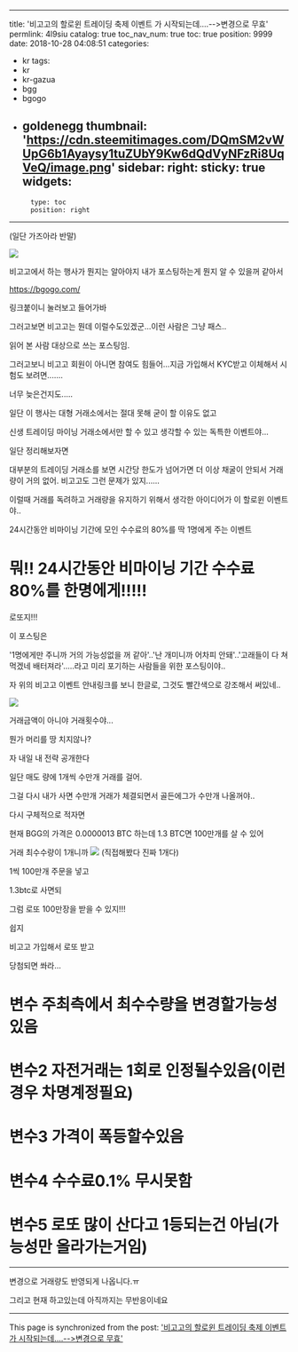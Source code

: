
---
title: '비고고의 할로윈 트레이딩 축제 이벤트 가 시작되는데....-->변경으로 무효'
permlink: 4l9siu
catalog: true
toc_nav_num: true
toc: true
position: 9999
date: 2018-10-28 04:08:51
categories:
- kr
tags:
- kr
- kr-gazua
- bgg
- bgogo
- goldenegg
thumbnail: 'https://cdn.steemitimages.com/DQmSM2vWUpG6b1Ayaysy1tuZUbY9Kw6dQdVyNFzRi8UqVeQ/image.png'
sidebar:
    right:
        sticky: true
widgets:
    -
        type: toc
        position: right
---


(일단 가즈아라 반말)

![](https://cdn.steemitimages.com/DQmSM2vWUpG6b1Ayaysy1tuZUbY9Kw6dQdVyNFzRi8UqVeQ/image.png)

비고고에서 하는  행사가 뭔지는 알아야지 내가 포스팅하는게 뭔지 알 수 있을꺼 같아서

https://bgogo.com/

링크붙이니 눌러보고 들어가바


그러고보면 비고고는 뭔데 이럴수도있겠군...이런 사람은 그냥 패스..


읽어 본 사람 대상으로 쓰는 포스팅임.

그러고보니 비고고 회원이 아니면 참여도 힘들어...지금 가입해서 KYC받고 이체해서 시험도 보려면.......

너무 늦은건지도.....

일단 이 행사는 대형 거래소에서는 절대 못해 굳이 할 이유도 없고

신생 트레이딩 마이닝 거래소에서만 할 수 있고 생각할 수 있는 독특한 이벤트야...

일단 정리해보자면

대부분의 트레이딩 거래소를 보면 시간당 한도가 넘어가면 더 이상 채굴이 안되서 거래량이 거의 없어. 비고고도 그런 문제가 있지......

이럴때 거래를 독려하고 거래량을 유지하기 위해서 생각한 아이디어가 이 할로윈 이벤트야..

24시간동안 비마이닝 기간에 모인 수수료의 80%를  딱 1명에게 주는 이벤트

# 뭐!! 24시간동안 비마이닝 기간 수수료 80%를 한명에게!!!!!

로또지!!!


이 포스팅은 

'1명에게만 주니까 거의 가능성없을 꺼 같아'..'난 개미니까 어차피 안돼'..'고래들이 다 쳐먹겠네 배터져라'.....라고 미리 포기하는 사람들을 위한 포스팅이야..

자 위의 비고고 이벤트 안내링크를 보니 한글로, 그것도 빨간색으로 강조해서 써있네..

![](https://cdn.steemitimages.com/DQmaRBiEtqnWmrFuPAHNAb8iwEEEyHa1BhCGiyvZXpnAyBo/image.png)

거래금액이 아니야 거래횟수야...

뭔가 머리를 땅 치지않나?

자 내일 내 전략 공개한다

일단 매도 량에 1개씩 수만개 거래를 걸어.

그걸 다시 내가 사면 수만개 거래가 체결되면서 골든에그가 수만개 나올꺼야..

다시 구체적으로 적자면

현재 BGG의 가격은 0.0000013 BTC 하는데 1.3 BTC면 100만개를 살 수 있어

거래 최수수량이 1개니까 
![](https://cdn.steemitimages.com/DQmbEYiC4XtqBZ6LpMoeucZYpyBHuXQpc6i4sA7Q1h5mDSH/image.png)
(직접해봤다 진짜 1개다)

1씩 100만개 주문을 넣고 

1.3btc로 사면되

그럼 로또 100만장을 받을 수 있지!!!

쉽지

비고고 가입해서 로또 받고

당첨되면 쏴라...

# 변수 주최측에서 최수수량을 변경할가능성있음
# 변수2 자전거래는 1회로 인정될수있음(이런경우 차명계정필요)
# 변수3 가격이 폭등할수있음
# 변수4 수수료0.1% 무시못함
# 변수5 로또 많이 산다고 1등되는건 아님(가능성만 올라가는거임)


-------------------------------

변경으로 거래량도 반영되게 나옵니다.ㅠ

그리고 현재 하고있는데 아직까지는 무반응이네요

- - -

This page is synchronized from the post: ['비고고의 할로윈 트레이딩 축제 이벤트 가 시작되는데....-->변경으로 무효'](https://steemit.com/@virus707/4l9siu)
